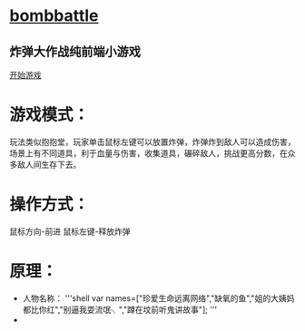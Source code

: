 # [bombbattle](https://github.com/theajack/bombbattle)
## 炸弹大作战纯前端小游戏

[开始游戏](https://theajack.github.io/bombbattle)

# 游戏模式：
 玩法类似抱抱堂，玩家单击鼠标左键可以放置炸弹，炸弹炸到敌人可以造成伤害，场景上有不同道具，利于血量与伤害，收集道具，碾碎敌人，挑战更高分数，在众多敌人间生存下去。 
# 操作方式：
 鼠标方向-前进
 鼠标左键-释放炸弹
# 原理：
* 人物名称：
'''shell
var names=["珍爱生命远离网络","缺氧的鱼","姐的大姨妈都比你红","别逼我耍流氓╮","蹲在坟前听鬼讲故事"];
'''
* 
